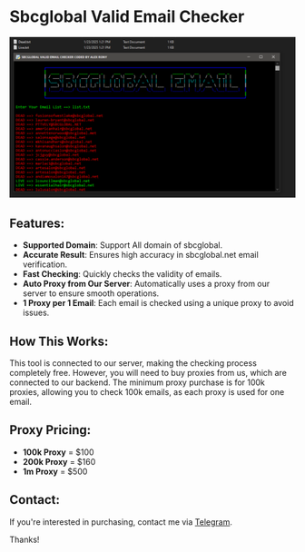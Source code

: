 # Sbcglobal Valid Email Checker

![image](https://raw.githubusercontent.com/alexrony21/Sbcglobal-Valid-Email-Checker/refs/heads/main/Sbcglobal_Valid_Email_Checker.png)

## Features:
- **Supported Domain**: Support All domain of sbcglobal.
- **Accurate Result**: Ensures high accuracy in sbcglobal.net email verification.
- **Fast Checking**: Quickly checks the validity of emails.
- **Auto Proxy from Our Server**: Automatically uses a proxy from our server to ensure smooth operations.
- **1 Proxy per 1 Email**: Each email is checked using a unique proxy to avoid issues.

## How This Works:
This tool is connected to our server, making the checking process completely free. However, you will need to buy proxies from us, which are connected to our backend. The minimum proxy purchase is for 100k proxies, allowing you to check 100k emails, as each proxy is used for one email.

## Proxy Pricing:
- **100k Proxy** = $100
- **200k Proxy** = $160
- **1m Proxy** = $500

## Contact:
If you're interested in purchasing, contact me via [Telegram](https://t.me/alexrony21).

Thanks!
